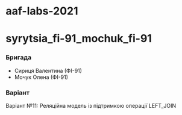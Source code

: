 # aaf-labs-2021
# syrytsia_fi-91_mochuk_fi-91
  ### Бригада
* Сириця Валентина (ФІ-91)
* Мочук Олена (ФІ-91)

### Варіант
Варіант №11: Реляційна модель із підтримкою операції LEFT_JOIN
